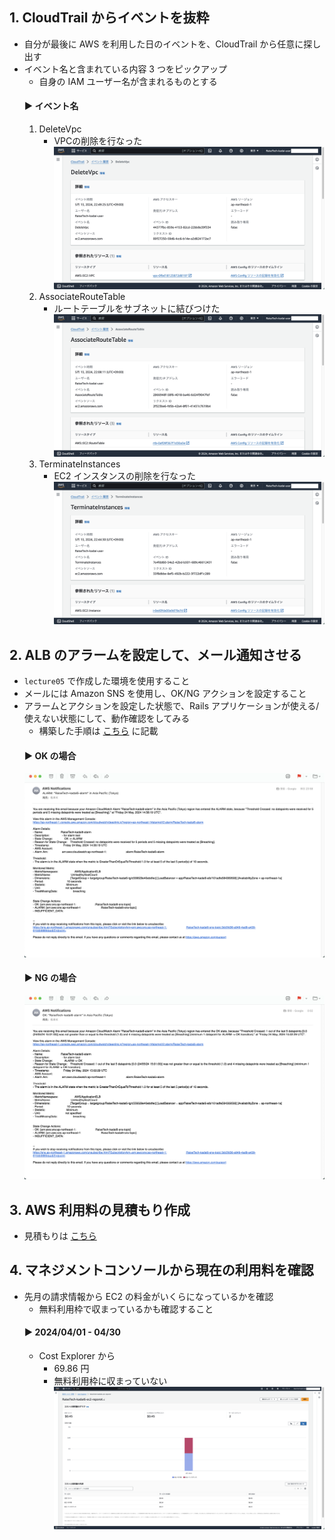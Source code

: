## 1. CloudTrail からイベントを抜粋
- 自分が最後に AWS を利用した日のイベントを、CloudTrail から任意に探し出す
- イベント名と含まれている内容 3 つをピックアップ
  - 自身の IAM ユーザー名が含まれるものとする
  #### ▶︎ イベント名
  1. DeleteVpc
      - VPCの削除を行なった
      ![capture01](./img/capture01.png)
  2. AssociateRouteTable
      - ルートテーブルをサブネットに結びつけた
      ![capture02](./img/capture02.png)
  3. TerminateInstances
      - EC2 インスタンスの削除を行なった
      ![capture03](./img/capture03.png)

## 2. ALB のアラームを設定して、メール通知させる
- `lecture05` で作成した環境を使用すること
- メールには Amazon SNS を使用し、OK/NG アクションを設定すること
- アラームとアクションを設定した状態で、Rails アプリケーションが使える/使えない状態にして、動作確認をしてみる
  - 構築した手順は [こちら](./procedure.md) に記載
  #### ▶︎ OK の場合
  ![capture05](./img/capture05.png)
  #### ▶︎ NG の場合
  ![capture06](./img/capture06.png)

## 3. AWS 利用料の見積もり作成
- 見積もりは [こちら](https://calculator.aws/#/estimate?id=7d814114fba224e7ebd5608f495151dbb31b7409)

## 4. マネジメントコンソールから現在の利用料を確認
- 先月の請求情報から EC2 の料金がいくらになっているかを確認
  - 無料利用枠で収まっているかも確認すること
  #### ▶︎ 2024/04/01 - 04/30
  - Cost Explorer から
    - 69.86 円
    - 無料利用枠に収まっていない
  ![capture04](./img/capture04.png)
